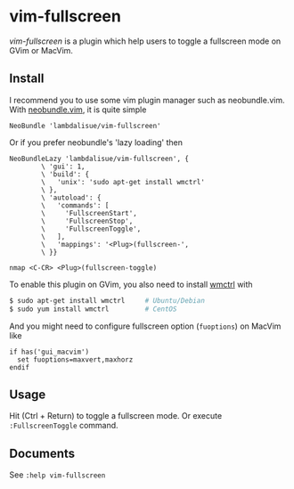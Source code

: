 vim-fullscreen
==================
*vim-fullscreen* is a plugin which help users to toggle a fullscreen mode on
GVim or MacVim.

Install
----------
I recommend you to use some vim plugin manager such as neobundle.vim.
With [neobundle.vim](https://github.com/Shougo/neobundle.vim), it is quite
simple

```vim
NeoBundle 'lambdalisue/vim-fullscreen'
```

Or if you prefer neobundle's 'lazy loading' then

```vim
NeoBundleLazy 'lambdalisue/vim-fullscreen', {
        \ 'gui': 1,
        \ 'build': {
        \   'unix': 'sudo apt-get install wmctrl'
        \ },
        \ 'autoload': {
        \   'commands': [
        \     'FullscreenStart',
        \     'FullscreenStop',
        \     'FullscreenToggle',
        \   ],
        \   'mappings': '<Plug>(fullscreen-',
        \ }}

nmap <C-CR> <Plug>(fullscreen-toggle)
```

To enable this plugin on GVim, you also need to install
[wmctrl](http://tomas.styblo.name/wmctrl/) with

```sh
$ sudo apt-get install wmctrl     # Ubuntu/Debian
$ sudo yum install wmctrl         # CentOS
```

And you might need to configure fullscreen option (`fuoptions`) on MacVim like

```vim
if has('gui_macvim')
  set fuoptions=maxvert,maxhorz
endif
```

Usage
----------
Hit <C-CR> (Ctrl + Return) to toggle a fullscreen mode.
Or execute `:FullscreenToggle` command.

Documents
----------
See `:help vim-fullscreen`
